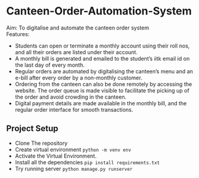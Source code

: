 # Canteen-Order-Automation-System
Aim: To digitalise and automate the canteen order system
<br/>Features: 
- Students can open or terminate a monthly account using their roll nos, and all their orders are listed under their account. 
- A monthly bill is generated and emailed to the student’s iitk email id on the last day of every month.
- Regular orders are automated by digitalising the canteen’s menu and an e-bill after every order by a non-monthly customer.
- Ordering from the canteen can also be done remotely by accessing the website. The order queue is made visible to facilitate the picking up of the order and avoid crowding in the canteen.
- Digital payment details are made available in the monthly bill, and the regular order interface for smooth transactions.

## Project Setup
- Clone The repository
- Create virtual environment `python -m venv env`
- Activate the Virtual Environment.
- Install all the dependencies `pip install requirements.txt`
- Try running server `python manage.py runserver`

